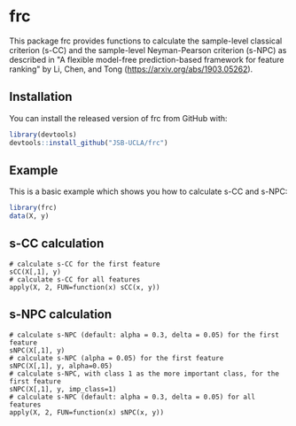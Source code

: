 
# frc

<!-- badges: start -->
<!-- badges: end -->

This package frc provides functions to calculate the sample-level classical criterion (s-CC) and the sample-level Neyman-Pearson criterion (s-NPC) as described in "A flexible model-free prediction-based framework for feature ranking" by Li, Chen, and Tong (https://arxiv.org/abs/1903.05262).

## Installation

You can install the released version of frc from GitHub with:

``` r
library(devtools)
devtools::install_github("JSB-UCLA/frc")
```

## Example

This is a basic example which shows you how to calculate s-CC and s-NPC:

``` r
library(frc)
data(X, y)
```

## s-CC calculation
```{r}
# calculate s-CC for the first feature
sCC(X[,1], y)
# calculate s-CC for all features
apply(X, 2, FUN=function(x) sCC(x, y))
```

## s-NPC calculation
```{r}
# calculate s-NPC (default: alpha = 0.3, delta = 0.05) for the first feature
sNPC(X[,1], y)
# calculate s-NPC (alpha = 0.05) for the first feature
sNPC(X[,1], y, alpha=0.05)
# calculate s-NPC, with class 1 as the more important class, for the first feature
sNPC(X[,1], y, imp_class=1)
# calculate s-NPC (default: alpha = 0.3, delta = 0.05) for all features
apply(X, 2, FUN=function(x) sNPC(x, y))
```
